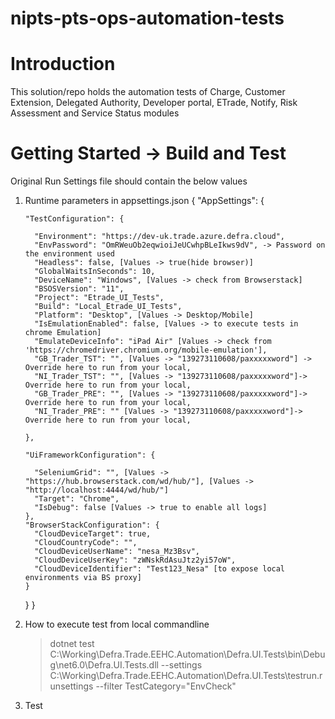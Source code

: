 # nipts-pts-ops-automation-tests

# Introduction 
This solution/repo holds the automation tests of Charge, Customer Extension, Delegated Authority, Developer portal, ETrade, Notify, Risk Assessment and Service Status modules

# Getting Started -> Build and Test
Original Run Settings file should contain the below values
1.	Runtime parameters in appsettings.json
	{
	  "AppSettings": {

		"TestConfiguration": {

		  "Environment": "https://dev-uk.trade.azure.defra.cloud",
		  "EnvPassword": "OmRWeuOb2eqwioiJeUCwhpBLeIkws9dV", -> Password on the environment used
		  "Headless": false, [Values -> true(hide browser)]
		  "GlobalWaitsInSeconds": 10,
		  "DeviceName": "Windows", [Values -> check from Browserstack]
		  "BSOSVersion": "11",
		  "Project": "Etrade_UI_Tests",
		  "Build": "Local_Etrade_UI_Tests",
		  "Platform": "Desktop", [Values -> Desktop/Mobile]
		  "IsEmulationEnabled": false, [Values -> to execute tests in chrome Emulation]
		  "EmulateDeviceInfo": "iPad Air" [Values -> check from 'https://chromedriver.chromium.org/mobile-emulation'],
		  "GB_Trader_TST": "", [Values -> "139273110608/paxxxxxword"] -> Override here to run from your local,
      	  "NI_Trader_TST": "", [Values -> "139273110608/paxxxxxword"]-> Override here to run from your local,
      	  "GB_Trader_PRE": "", [Values -> "139273110608/paxxxxxword"]-> Override here to run from your local,
      	  "NI_Trader_PRE": "" [Values -> "139273110608/paxxxxxword"]-> Override here to run from your local,

		},

		"UiFrameworkConfiguration": {

		  "SeleniumGrid": "", [Values -> "https://hub.browserstack.com/wd/hub/"], [Values -> "http://localhost:4444/wd/hub/"]
		  "Target": "Chrome", 
		  "IsDebug": false [Values -> true to enable all logs]
		},
		"BrowserStackConfiguration": {
		  "CloudDeviceTarget": true,
		  "CloudCountryCode": "",
		  "CloudDeviceUserName": "nesa_Mz3Bsv",
		  "CloudDeviceUserKey": "zWNskRdAsuJtz2yi57oW",
		  "CloudDeviceIdentifier": "Test123_Nesa" [to expose local environments via BS proxy]
		}
	  }
	}

2. How to execute test from local commandline 
   
   >dotnet test C:\Working\Defra.Trade.EEHC.Automation\Defra.UI.Tests\bin\Debug\net6.0\Defra.UI.Tests.dll --settings C:\Working\Defra.Trade.EEHC.Automation\Defra.UI.Tests\testrun.runsettings --filter TestCategory="EnvCheck"
   
3. Test
